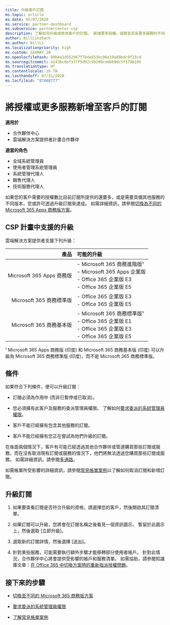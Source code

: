 ```yaml
---
title: 升級客戶訂閱
ms.topic: article
ms.date: 05/07/2020
ms.service: partner-dashboard
ms.subservice: partnercenter-csp
description: 了解如何升級或修改客戶的訂閱。 新增更多授權，或移至具有更多服務的不同版本。
author: BillLinzbach
ms.author: BillLi
ms.localizationpriority: high
ms.custom: SEOMAY.20
ms.openlocfilehash: 89b4a1d552067f7bda553bc96e19a89bdc9f23cd
ms.sourcegitcommit: e243bc0ef337f5d92c5b208ce6bb9dc5f179b185
ms.translationtype: HT
ms.contentlocale: zh-TW
ms.lasthandoff: 07/31/2020
ms.locfileid: "87468777"
---
```

# <a name="add-licenses-or-more-services-to-a-customers-subscription"></a>將授權或更多服務新增至客戶的訂閱

**適用於**

- 合作夥伴中心
- 雲端解決方案提供者計畫合作夥伴

**適當的角色**

- 全域系統管理員
- 使用者管理系統管理員
- 系統管理代理人
- 銷售代理人
- 技術服務代理人

如果您的客戶需要的授權數比目前訂閱所提供的還要多，或是需要具備其他服務的不同版本，您或許可透過升級訂閱來達成。 如需詳細資訊，請參閱[切換為不同的 Microsoft 365 Apps 商務版方案](https://go.microsoft.com/fwlink/p/?LinkId=723577)。

## <a name="upgrades-supported-in-the-csp-program"></a>CSP 計畫中支援的升級 <a id="upgradesubscription"></a>

雲端解決方案提供者支援下列升級：

| 產品 | 可能的升級|
|---:|:---|
| Microsoft 365 Apps 商務版   | - Microsoft 365 商務進階版¹ <br/>  - Microsoft 365 Apps 企業版 <br/> - Office 365 企業版 E3 <br/> - Office 365 企業版 E5 <br/> |
| Microsoft 365 商務標準版    | - Office 365 企業版 E3 <br/> - Office 365 企業版 E5 <br/> |
| Microsoft 365 商務基本版 | - Microsoft 365 商務標準版¹ <br/> - Office 365 企業版 E1 <br/> - Office 365 企業版 E3<br/> - Office 365 企業版 E5 <br/> |

¹ Microsoft 365 Apps 商務版 (印度) 和 Microsoft 365 商務基本版 (印度) 可以升級為 Microsoft 365 商務標準版 (印度)，而不是 Microsoft 365 商務標準版。


## <a name="conditions"></a>條件

如果符合下列條件，便可以升級訂閱：

- 訂閱必須為作用中 (而非已暫停或已取消)。

- 您必須擁有此客戶及服務的委派管理員權限。 了解如何[要求委派的系統管理員權限](request-a-relationship-with-a-customer.md)。

- 客戶不能已經擁有包含其他服務的訂閱。

- 客戶不能已經擁有您正在嘗試為他們升級的訂閱。

在後面兩個情況下，客戶有可能已經透過其他合作夥伴或管道購買那些訂閱或服務，而在沒有取消現有訂閱或服務的情況下，他們將無法透過您購買那些訂閱或服務。 如需詳細資訊，請參閱[多通路](multichannel.md)。

如需帳單所受影響的詳細資訊，請參閱[常見帳單案例](common-billing-scenarios.md)以了解如何取消訂閱和新增訂閱。

## <a name="upgrade-a-subscription"></a>升級訂閱

1. 如果要查看訂閱是否符合升級的資格，請選擇您的客戶，然後開啟其訂閱清單。

2. 如果訂閱可以升級，您將會在訂閱名稱之後看見一個資訊圖示。 暫留於此圖示上，然後選取 \[立即升級\]。

3. 選取新的訂閱詳情，然後選擇 \[送出\]。

4. 針對某些服務，可能需要執行額外步驟才能移轉部分使用者帳戶。 針對此情況，合作夥伴中心將會提供受影響的帳戶和服務清單。 如需協助，請參閱知識庫文章：[在 Office 365 中切換方案時的重新指派授權問題](https://go.microsoft.com/fwlink/p/?LinkId=723576)。

## <a name="next-steps"></a>接下來的步驟

- [切換至不同的 Microsoft 365 商務版方案](https://go.microsoft.com/fwlink/p/?LinkId=723577)

- [要求委派的系統管理員權限](request-a-relationship-with-a-customer.md)

- [了解常見帳單案例](common-billing-scenarios.md)
